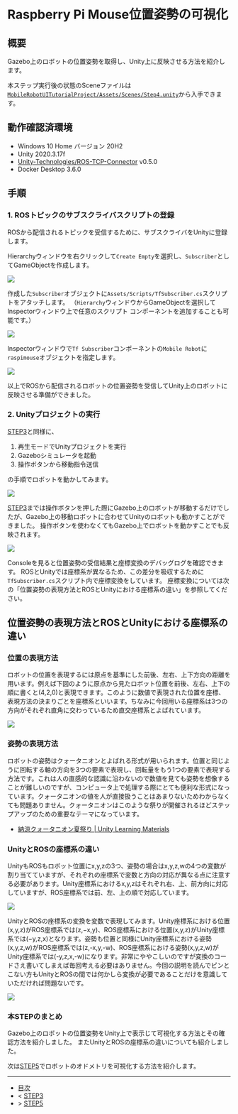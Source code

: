 # Raspberry Pi Mouse位置姿勢の可視化
## 概要

Gazebo上のロボットの位置姿勢を取得し、Unity上に反映させる方法を紹介します。

本ステップ実行後の状態のSceneファイルは[`MobileRobotUITutorialProject/Assets/Scenes/Step4.unity`](../MobileRobotUITutorialProject/Assets/Scenes/Step4.unity)から入手できます。

## 動作確認済環境

* Windows 10 Home バージョン 20H2
* Unity 2020.3.17f
* [Unity-Technologies/ROS-TCP-Connector](https://github.com/Unity-Technologies/ROS-TCP-Connector) v0.5.0
* Docker Desktop 3.6.0

## 手順

### 1. ROSトピックのサブスクライバスクリプトの登録

ROSから配信されるトピックを受信するために、サブスクライバをUnityに登録します。

Hierarchyウィンドウを右クリックして`Create Empty`を選択し、`Subscriber`としてGameObjectを作成します。

![](./images/step4-5.png)


作成した`Subscriber`オブジェクトに`Assets/Scripts/TfSubscriber.cs`スクリプトをアタッチします。
（`Hierarchy`ウィンドウからGameObjectを選択してInspectorウィンドウ上で任意のスクリプト コンポーネントを追加することも可能です。）

![](./images/step4-6.gif)

Inspectorウィンドウで`Tf Subscriber`コンポーネントの`Mobile Robot`に`raspimouse`オブジェクトを指定します。

![](./images/step4-7.gif)

以上でROSから配信されるロボットの位置姿勢を受信してUnity上のロボットに反映させる準備ができました。

### 2. Unityプロジェクトの実行

[STEP3](./step3.md)と同様に、

1. 再生モードでUnityプロジェクトを実行
2. Gazeboシミュレータを起動
3. 操作ボタンから移動指令送信

の手順でロボットを動かしてみます。

![](./images/step4-8.gif)

[STEP3](./step3.md)までは操作ボタンを押した際にGazebo上のロボットが移動するだけでしたが、Gazebo上の移動ロボットに合わせてUnityのロボットも動かすことができました。
操作ボタンを使わなくてもGazebo上でロボットを動かすことでも反映されます。

![](./images/step4-9.gif)

Consoleを見ると位置姿勢の受信結果と座標変換のデバッグログを確認できます。
ROSとUnityでは座標系が異なるため、この差分を吸収するために`TfSubscriber.cs`スクリプト内で座標変換をしています。
座標変換については次の「位置姿勢の表現方法とROSとUnityにおける座標系の違い」を参照してください。

## 位置姿勢の表現方法とROSとUnityにおける座標系の違い
### 位置の表現方法
ロボットの位置を表現するには原点を基準にした前後、左右、上下方向の距離を用います。例えば下図のように原点から見たロボット位置を前後、左右、上下の順に書くと(4,2,0)と表現できます。このように数値で表現された位置を座標、表現方法の決まりごとを座標系といいます。ちなみに今回用いる座標系は3つの方向がそれぞれ直角に交わっているため直交座標系とよばれています。

![](./images/step4-99.png)

### 姿勢の表現方法
ロボットの姿勢はクォータニオンとよばれる形式が用いられます。位置と同じように回転する軸の方向を3つの要素で表現し、回転量をもう1つの要素で表現する方法です。これは人の直感的な認識に沿わないので数値を見ても姿勢を想像することが難しいのですが、コンピュータ上で処理する際にとても便利な形式になっています。クォータニオンの値を人が直接扱うことはあまりないためわからなくても問題ありません。クォータニオンはこのような祭りが開催されるほどステップアップのための重要なテーマになっています。

* [納涼クォータニオン夏祭り | Unity Learning Materials](https://learning.unity3d.jp/5830/)

### UnityとROSの座標系の違い
UnityもROSもロボット位置にx,y,zの3つ、姿勢の場合はx,y,z,wの4つの変数が割り当てていますが、それぞれの座標系で変数と方向の対応が異なる点に注意する必要があります。Unity座標系におけるx,y,zはそれぞれ右、上、前方向に対応していますが、ROS座標系では前、左、上の順で対応しています。

![](./images/step4-100.png)

UnityとROSの座標系の変換を変数で表現してみます。Unity座標系における位置(x,y,z)がROS座標系では(z,−x,y)、ROS座標系における位置(x,y,z)がUnity座標系では(−y,z,x)となります。姿勢も位置と同様にUnity座標系における姿勢(x,y,z,w)がROS座標系では(z,-x,y,-w)、ROS座標系における姿勢(x,y,z,w)がUnity座標系では(-y,z,x,-w)になります。非常にややこしいのですが変換のコードさえ書いてしまえば毎回考える必要はありません。今回の説明を読んでピンとこない方もUnityとROSの間では何かしら変換が必要であることだけを意識していただければ問題ないです。

![](./images/step4-101.png)

### 本STEPのまとめ

Gazebo上のロボットの位置姿勢をUnity上で表示じて可視化する方法とその確認方法を紹介しました。
またUnityとROSの座標系の違いについても紹介しました。

次は[STEP5](./step5.md)でロボットのオドメトリを可視化する方法を紹介します。

---

* [目次](./intro2.md)
* < [STEP3](./step3.md)
* \> [STEP5](./step5.md)